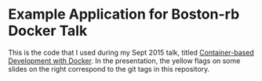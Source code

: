 Example Application for Boston-rb Docker Talk
=============================================

This is the code that I used during my Sept 2015 talk, titled [Container-based
Development with Docker][1]. In the presentation, the yellow flags on some
slides on the right correspond to the git tags in this repository.

[1]: https://docs.google.com/presentation/d/1qhbJVzGRE0g_BpxcrZ3ld2gEjChuae96EZVUpw3vSjI/edit?usp=sharing


